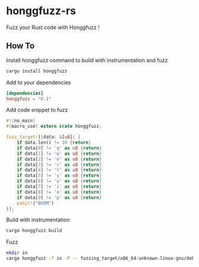 # honggfuzz-rs
Fuzz your Rust code with Honggfuzz !


## How To
Install honggfuzz command to build with instrumentation and fuzz
```sh
cargo install honggfuzz
```
Add to your dependencies
```toml
[dependencies]
honggfuzz = "0.1"
```
Add code snippet to fuzz
```rust
#![no_main]
#[macro_use] extern crate honggfuzz;

fuzz_target!(|data: &[u8]| {
    if data.len() != 10 {return}
    if data[0] != 'q' as u8 {return}
    if data[1] != 'w' as u8 {return}
    if data[2] != 'e' as u8 {return}
    if data[3] != 'r' as u8 {return}
    if data[4] != 't' as u8 {return}
    if data[5] != 'y' as u8 {return}
    if data[6] != 'u' as u8 {return}
    if data[7] != 'i' as u8 {return}
    if data[8] != 'o' as u8 {return}
    if data[9] != 'p' as u8 {return}
    panic!("BOOM")
});
```
Build with instrumentation
```sh
cargo honggfuzz build
```

Fuzz
```sh
mkdir in
cargo honggfuzz -f in -P -- fuzzing_target/x86_64-unknown-linux-gnu/debug/fuzzme
```
